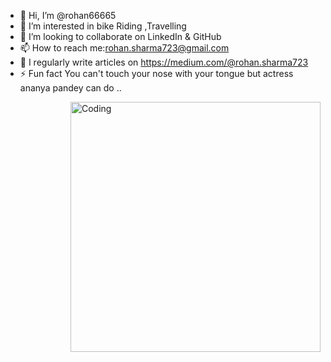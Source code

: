 - 👋 Hi, I’m @rohan66665
- 👀 I’m interested in bike Riding ,Travelling
- 💞️ I’m looking to collaborate on LinkedIn & GitHub 
- 📫 How to reach me:rohan.sharma723@gmail.com
- 📝 I regularly write articles on https://medium.com/@rohan.sharma723
- ⚡ Fun fact You can't touch your nose with your tongue but actress ananya pandey can do ..
<div>
    <img align="right" alt="Coding" width="400" src="https://i.pinimg.com/originals/18/a4/94/18a4949fc9c8067172d3b96e302e7097.gif">
</div>
<!---
rohan66665/rohan66665 is a ✨ special ✨ repository because its `README.md` (this file) appears on your GitHub profile.
You can click the Preview link to take a look at your changes.
--->
